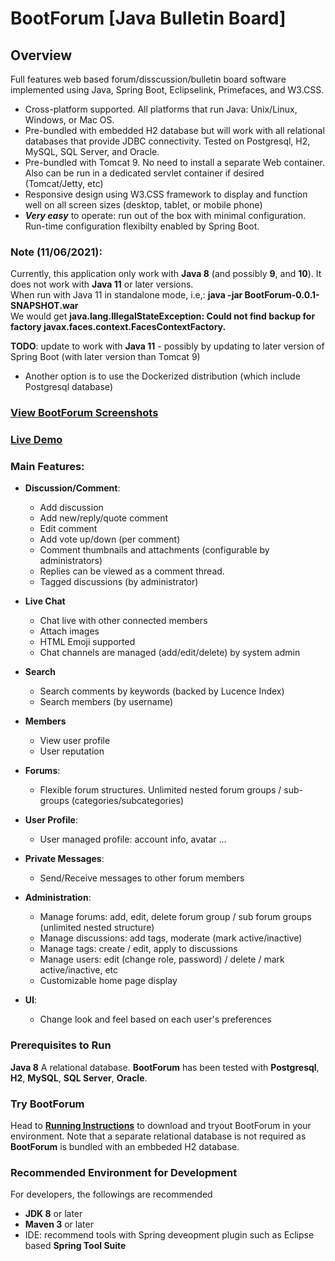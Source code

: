 # BootForum [Java Bulletin Board]

## Overview
Full features web based forum/disscussion/bulletin board software implemented using Java, Spring Boot, Eclipselink, Primefaces, and W3.CSS.

* Cross-platform supported. All platforms that run Java: Unix/Linux, Windows, or Mac OS.
* Pre-bundled with embedded H2 database but will work with all relational databases that provide JDBC connectivity. Tested on Postgresql, H2, MySQL, SQL Server, and Oracle.
* Pre-bundled with Tomcat 9. No need to install a separate Web container. Also can be run in a dedicated servlet container if desired (Tomcat/Jetty, etc)
* Responsive design using W3.CSS framework to display and function well on all screen sizes (desktop, tablet, or mobile phone)
* _**Very easy**_ to operate: run out of the box with minimal configuration. Run-time configuration flexibilty enabled by Spring Boot.

### Note (11/06/2021):
Currently, this application only work with **Java 8** (and possibly **9**, and **10**). It does not work with **Java 11** or later versions.  
When run with Java 11 in standalone mode, i.e,: **java -jar BootForum-0.0.1-SNAPSHOT.war**  
We would get **java.lang.IllegalStateException: Could not find backup for factory javax.faces.context.FacesContextFactory.**  

**TODO**: update to work with **Java 11** - possibly by updating to later version of Spring Boot (with later version than Tomcat 9)
* Another option is to use the Dockerized distribution (which include Postgresql database)

###  [**View BootForum Screenshots**](Screenshots.md "Screenshots")

### [**Live Demo**](http://softunify.com:8080/BootForum "BootForum Demo")

### Main Features:

* **Discussion/Comment**:
  * Add discussion
  * Add new/reply/quote comment
  * Edit comment
  * Add vote up/down (per comment)
  * Comment thumbnails and attachments (configurable by administrators)
  * Replies can be viewed as a comment thread.
  * Tagged discussions (by administrator)

* **Live Chat**
  * Chat live with other connected members
  * Attach images
  * HTML Emoji supported
  * Chat channels are managed (add/edit/delete) by system admin

* **Search**
  * Search comments by keywords (backed by Lucence Index)
  * Search members (by username)

* **Members**
  * View user profile
  * User reputation

* **Forums**:
  * Flexible forum structures. Unlimited nested forum groups / sub-groups (categories/subcategories)

* **User Profile**:
  * User managed profile: account info, avatar ...

* **Private Messages**:
  * Send/Receive messages to other forum members 

* **Administration**:
  * Manage forums: add, edit, delete forum group / sub forum groups (unlimited nested structure)
  * Manage discussions: add tags, moderate (mark active/inactive)
  * Manage tags: create / edit, apply to discussions
  * Manage users: edit (change role, password) / delete / mark active/inactive, etc
  * Customizable home page display

* **UI**: 
  * Change look and feel based on each user's preferences
  
### Prerequisites to Run
**Java 8**
A relational database. **BootForum** has been tested with **Postgresql**, **H2**, **MySQL**, **SQL Server**, **Oracle**.

### Try BootForum
Head to [**Running Instructions**](Running.md "Running Instructions") to download and tryout BootForum in your environment. Note that a separate relational database is not required as **BootForum** is bundled with an embbeded H2 database.

### Recommended Environment for Development
For developers, the followings are recommended
* **JDK 8** or later
* **Maven 3** or later
* IDE: recommend tools with Spring deveopment plugin such as Eclipse based **Spring Tool Suite**
